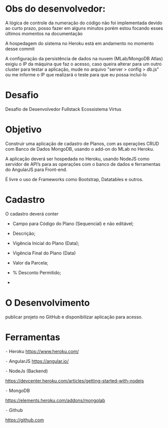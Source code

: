# Obs do desenvolvedor: 
A lógica de controle da numeração do código não foi implementada devido ao curto prazo, posso fazer em alguns minutos porém estou focando esses últimos momentos na documentação

A hospedagem do sistema no Heroku está em andamento no momento desse commit

A configuração da persistência de dados na nuvem (MLab/MongoDB Atlas) exigiu o IP da máquina que faz o acesso, caso queira alterar para um outro cluster para testar a aplicação, mude no arquivo "server > config > db.js" ou me informe o IP que realizará o teste para que eu possa incluí-lo 



# Desafio
Desafio de Desenvolvedor Fullstack Ecossistema Virtus

# Objetivo
Construir uma aplicação de cadastro de Planos, com as operações CRUD com Banco de Dados MongoDB, usando o add-on do MLab no Heroku.

A aplicação deverá ser hospedada no Heroku, usando NodeJS como servidor de API’s para as operações com o banco de dados e ferramentas do AngularJS para Front-end.

É livre o uso de Frameworks como Bootstrap, Datatables e outros.

# Cadastro

 O cadastro deverá conter       

-  Campo para Código do Plano (Sequencial) e não editável;

-  Descrição;

-  Vigência Inicial do Plano (Data);

-  Vigência Final do Plano (Data) 

-  Valor da Parcela;

-   % Desconto Permitido;

-

#  O Desenvolvimento

publicar projeto no GitHub e disponibilizar aplicação para acesso.           


# Ferramentas
⁃ Heroku
https://www.heroku.com/

⁃ AngularJS
https://angular.io/

⁃ NodeJs (Backend)

https://devcenter.heroku.com/articles/getting-started-with-nodejs

⁃ MongoDB

  https://elements.heroku.com/addons/mongolab

⁃ Github

  https://github.com
  

